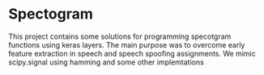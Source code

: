 # Spectogram 

This project contains some solutions for programming specotgram functions using keras layers. The main purpose was to overcome early feature 
extraction in speech and speech spoofing assignments. We mimic scipy.signal using hamming and some other implemtations
